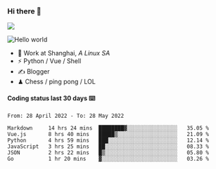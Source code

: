 ### Hi there 👋
![](https://komarev.com/ghpvc/?username=Xuhandsome)


<img src="https://github-readme-stats.vercel.app/api?username=XuHandsome&show_icons=true&theme=merko" alt="Hello world">

<br/>

- 🍻  Work at Shanghai, _A Linux SA_
- ⚡  Python / Vue / Shell
- ✍️  Blogger
- ♟  Chess / ping pong / LOL

#### Coding status last 30 days ⌨️

<!--START_SECTION:waka-->

```text
From: 28 April 2022 - To: 28 May 2022

Markdown     14 hrs 24 mins  ████████▓░░░░░░░░░░░░░░░░   35.05 %
Vue.js       8 hrs 40 mins   █████▒░░░░░░░░░░░░░░░░░░░   21.09 %
Python       4 hrs 59 mins   ███░░░░░░░░░░░░░░░░░░░░░░   12.14 %
JavaScript   3 hrs 25 mins   ██░░░░░░░░░░░░░░░░░░░░░░░   08.33 %
JSON         2 hrs 22 mins   █▒░░░░░░░░░░░░░░░░░░░░░░░   05.80 %
Go           1 hr 20 mins    ▓░░░░░░░░░░░░░░░░░░░░░░░░   03.26 %
```

<!--END_SECTION:waka-->
